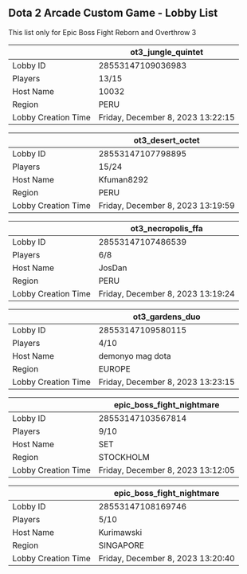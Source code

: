 ## Dota 2 Arcade Custom Game - Lobby List

This list only for Epic Boss Fight Reborn and Overthrow 3

|  | ot3_jungle_quintet |
| ------ | ------ |
| Lobby ID | 28553147109036983 |
| Players | 13/15 |
| Host Name | 10032 |
| Region | PERU |
| Lobby Creation Time | Friday, December 8, 2023 13:22:15 |


|  | ot3_desert_octet |
| ------ | ------ |
| Lobby ID | 28553147107798895 |
| Players | 15/24 |
| Host Name | Kfuman8292 |
| Region | PERU |
| Lobby Creation Time | Friday, December 8, 2023 13:19:59 |


|  | ot3_necropolis_ffa |
| ------ | ------ |
| Lobby ID | 28553147107486539 |
| Players | 6/8 |
| Host Name | JosDan |
| Region | PERU |
| Lobby Creation Time | Friday, December 8, 2023 13:19:24 |


|  | ot3_gardens_duo |
| ------ | ------ |
| Lobby ID | 28553147109580115 |
| Players | 4/10 |
| Host Name | demonyo mag dota |
| Region | EUROPE |
| Lobby Creation Time | Friday, December 8, 2023 13:23:15 |


|  | epic_boss_fight_nightmare |
| ------ | ------ |
| Lobby ID | 28553147103567814 |
| Players | 9/10 |
| Host Name | SET |
| Region | STOCKHOLM |
| Lobby Creation Time | Friday, December 8, 2023 13:12:05 |


|  | epic_boss_fight_nightmare |
| ------ | ------ |
| Lobby ID | 28553147108169746 |
| Players | 5/10 |
| Host Name | Kurimawski |
| Region | SINGAPORE |
| Lobby Creation Time | Friday, December 8, 2023 13:20:40 |


